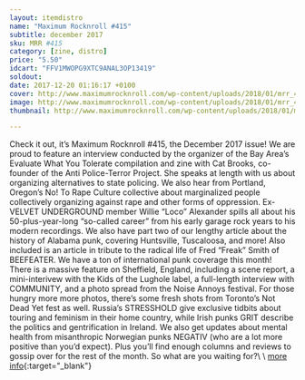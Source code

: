 ```yaml
---
layout: itemdistro
name: "Maximum Rocknroll #415"
subtitle: december 2017
sku: MRR #415
category: [zine, distro]
price: "5.50"
idcart: "FFV1MWOPG9XTC9ANAL3OP13419"
soldout:
date: 2017-12-20 01:16:17 +0100
cover: http://www.maximumrocknroll.com/wp-content/uploads/2018/01/mrr_415_cvr-1.jpg
image: http://www.maximumrocknroll.com/wp-content/uploads/2018/01/mrr_415_cvr-1.jpg
thumbnail: http://www.maximumrocknroll.com/wp-content/uploads/2018/01/mrr_415_cvr-1.jpg

---
```


Check it out, it’s Maximum Rocknroll #415, the December 2017 issue! We are proud to feature an interview conducted by the organizer of the Bay Area’s Evaluate What You Tolerate compilation and zine with Cat Brooks, co-founder of the Anti Police-Terror Project. She speaks at length with us about organizing alternatives to state policing. We also hear from Portland, Oregon’s No! To Rape Culture collective about marginalized people collectively organizing against rape and other forms of oppression. Ex-VELVET UNDERGROUND member Willie “Loco” Alexander spills all about his 50-plus-year-long “so-called career” from his early garage rock years to his modern recordings. We also have part two of our lengthy article about the history of Alabama punk, covering Huntsville, Tuscaloosa, and more! Also included is an article in tribute to the radical life of Fred “Freak” Smith of BEEFEATER. We have a ton of international punk coverage this month! There is a massive feature on Sheffield, England, including a scene report, a mini-interivew with the Kids of the Lughole label, a full-length interview with COMMUNITY, and a photo spread from the Noise Annoys festival. For those hungry more more photos, there’s some fresh shots from Toronto’s Not Dead Yet fest as well. Russia’s STRESSHOLD give exclusive tidbits about touring and feminism in their home country, while Irish punks GRIT describe the politics and gentrification in Ireland. We also get updates about mental health from misanthropic Norwegian punks NEGATIV (who are a lot more positive than you’d expect). Plus you’ll find enough columns and reviews to gossip over for the rest of the month. So what are you waiting for?\\
\\
[more info](http://www.maximumrocknroll.com){:target="_blank"}